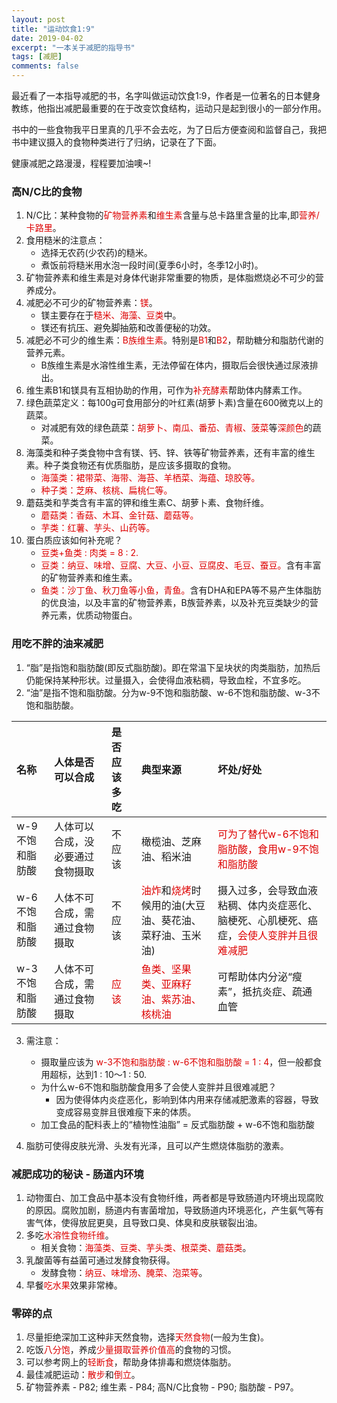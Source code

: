 ```yaml
---
layout: post
title: "运动饮食1:9"
date: 2019-04-02
excerpt: "一本关于减肥的指导书"
tags: [减肥]
comments: false
---
```


<p>最近看了一本指导减肥的书，名字叫做运动饮食1:9，作者是一位著名的日本健身教练，他指出减肥最重要的在于改变饮食结构，运动只是起到很小的一部分作用。</p>
<p>书中的一些食物我平日里真的几乎不会去吃，为了日后方便查阅和监督自己，我把书中建议摄入的食物种类进行了归纳，记录在了下面。</p>
<p>健康减肥之路漫漫，程程要加油噢~!</p>

### 高N/C比的食物
1. N/C比：某种食物的<font color="#dd0000">矿物营养素</font>和<font color="#dd0000">维生素</font>含量与总卡路里含量的比率,即<font color="#dd0000">营养/卡路里</font>。
2. 食用糙米的注意点：
	+ 选择无农药(少农药)的糙米。
	+ 煮饭前将糙米用水泡一段时间(夏季6小时，冬季12小时)。
3. 矿物营养素和维生素是对身体代谢非常重要的物质，是体脂燃烧必不可少的营养成分。
4. 减肥必不可少的矿物营养素：<font color="#dd0000">镁</font>。 
	+ 镁主要存在于<font color="#dd0000">糙米、海藻、豆类</font>中。
	+ 镁还有抗压、避免脚抽筋和改善便秘的功效。
5. 减肥必不可少的维生素：<font color="#dd0000">B族维生素</font>。特别是<font color="#dd0000">B1</font>和<font color="#dd0000">B2</font>，帮助糖分和脂肪代谢的营养元素。 
	+ B族维生素是水溶性维生素，无法停留在体内，摄取后会很快通过尿液排出。
6. 维生素B1和镁具有互相协助的作用，可作为<font color="#dd0000">补充酵素</font>帮助体内酵素工作。
7. 绿色蔬菜定义：每100g可食用部分的叶红素(胡萝卜素)含量在600微克以上的蔬菜。
	+ 对减肥有效的绿色蔬菜：<font color="#dd0000">胡萝卜、南瓜、番茄、青椒、菠菜</font>等<font color="#dd0000">深颜色</font>的蔬菜。
8. 海藻类和种子类食物中含有镁、钙、锌、铁等矿物营养素，还有丰富的维生素。种子类食物还有优质脂肪，是应该多摄取的食物。
	+ <font color="#dd0000">海藻类：裙带菜、海带、海苔、羊栖菜、海蕴、琼胶等。</font>
	+ <font color="#dd0000">种子类：芝麻、核桃、扁桃仁等。</font>
9. 蘑菇类和芋类含有丰富的钾和维生素C、胡萝卜素、食物纤维。
	+ <font color="#dd0000">蘑菇类：香菇、木耳、金针菇、蘑菇等。</font>
	+ <font color="#dd0000">芋类：红薯、芋头、山药等。</font>
10. 蛋白质应该如何补充呢？
	+ <font color="#dd0000">豆类+鱼类 : 肉类 = 8 : 2.</font>
	+ <font color="#dd0000">豆类：纳豆、味增、豆腐、大豆、小豆、豆腐皮、毛豆、蚕豆。</font>含有丰富的矿物营养素和维生素。
	+ <font color="#dd0000">鱼类：沙丁鱼、秋刀鱼等小鱼，青鱼。</font>含有DHA和EPA等不易产生体脂肪的优良油，以及丰富的矿物营养素，B族营养素，以及补充豆类缺少的营养元素，优质动物蛋白。

### 用吃不胖的油来减肥
1. “脂”是指饱和脂肪酸(即反式脂肪酸)。即在常温下呈块状的肉类脂肪，加热后仍能保持某种形状。过量摄入，会使得血液粘稠，导致血栓，不宜多吃。
2. “油”是指不饱和脂肪酸。分为w-9不饱和脂肪酸、w-6不饱和脂肪酸、w-3不饱和脂肪酸。

| 名称 | 人体是否可以合成 | 是否应该多吃 | 典型来源 | 坏处/好处 | 
| :-- | :-- | :-- | :-- | :-- | 
| w-9不饱和脂肪酸 | 人体可以合成，没必要通过食物摄取 | 不应该 | 橄榄油、芝麻油、稻米油 | <font color="#dd0000">可为了替代w-6不饱和脂肪酸，食用w-9不饱和脂肪酸</font> |
| w-6不饱和脂肪酸 | 人体不可合成，需通过食物摄取 | 不应该 | <font color="#dd0000">油炸</font>和<font color="#dd0000">烧烤</font>时候用的油(大豆油、葵花油、菜籽油、玉米油) | 摄入过多，会导致血液粘稠、体内炎症恶化、脑梗死、心肌梗死、癌症，<font color="#dd0000">会使人变胖并且很难减肥</font> |
| w-3不饱和脂肪酸 | 人体不可合成，需通过食物摄取 | <font color="#dd0000">应该</font> | <font color="#dd0000">鱼类、坚果类、亚麻籽油、紫苏油、核桃油</font> | 可帮助体内分泌“瘦素”，抵抗炎症、疏通血管 | 

3. 需注意：
	+ 摄取量应该为 <font color="#dd0000">w-3不饱和脂肪酸 : w-6不饱和脂肪酸 = 1 : 4</font>，但一般都食用超标，达到1 : 10～1 : 50.
	+ 为什么w-6不饱和脂肪酸食用多了会使人变胖并且很难减肥？
		+ 因为使得体内炎症恶化，影响到体内用来存储减肥激素的容器，导致变成容易变胖且很难瘦下来的体质。
	+ 加工食品的配料表上的“植物性油脂” = 反式脂肪酸 + w-6不饱和脂肪酸

4. 脂肪可使得皮肤光滑、头发有光泽，且可以产生燃烧体脂肪的激素。

### 减肥成功的秘诀 - 肠道内环境
1. 动物蛋白、加工食品中基本没有食物纤维，两者都是导致肠道内环境出现腐败的原因。腐败加剧，肠道内有害菌增加，导致肠道内环境恶化，产生氨气等有害气体，使得放屁更臭，且导致口臭、体臭和皮肤皲裂出油。
2. 多吃<font color="#dd0000">水溶性食物纤维</font>。
	+ 相关食物：<font color="#dd0000">海藻类、豆类、芋头类、根菜类、蘑菇类</font>。
3. 乳酸菌等有益菌可通过发酵食物获得。
	+ 发酵食物：<font color="#dd0000">纳豆、味增汤、腌菜、泡菜等</font>。
4. 早餐<font color="#dd0000">吃水果</font>效果非常棒。

### 零碎的点
1. 尽量拒绝深加工这种非天然食物，选择<font color="#dd0000">天然食物</font>(一般为生食)。
2. 吃饭<font color="#dd0000">八分饱</font>，养成<font color="#dd0000">少量摄取营养价值高</font>的食物的习惯。
3. 可以参考网上的<font color="#dd0000">轻断食</font>，帮助身体排毒和燃烧体脂肪。
4. 最佳减肥运动：<font color="#dd0000">散步</font>和<font color="#dd0000">倒立</font>。
5. 矿物营养素 - P82; 维生素 - P84; 高N/C比食物 - P90; 脂肪酸 - P97。
	

	
	
	
	
